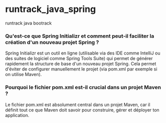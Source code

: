 # runtrack_java_spring
runtrack java bootrack

### Qu'est-ce que Spring Initializr et comment peut-il faciliter la création d'un nouveau projet Spring ?
Spring Initializr est un outil en ligne (utilisable via des IDE comme IntelliJ ou des suites de logiciel comme Spring Tools Suite) qui permet de générer rapidement la structure de base d'un nouveau projet Spring.
Cela permet d'éviter de configurer manuellement le projet (via pom.xml par exemple si on utilise Maven).


### Pourquoi le fichier pom.xml est-il crucial dans un projet Maven ?  
Le fichier pom.xml est absolument central dans un projet Maven, car il définit tout
ce que Maven doit savoir pour construire, gérer et déployer ton application.  

